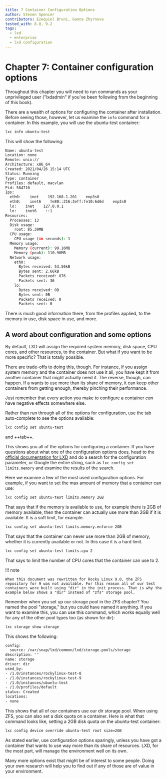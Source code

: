 ```yaml
---
title: 7 Container Configuration Options
author: Steven Spencer
contributors: Ezequiel Bruni, Ganna Zhyrnova
tested_with: 8.8, 9.2
tags:
  - lxd
  - enterprise
  - lxd configuration
---
```


# Chapter 7: Container configuration options

Throughout this chapter you will need to run commands as your unprivileged user ("lxdadmin" if you've been following from the beginning of this book).

There are a wealth of options for configuring the container after installation. Before seeing those, however, let us examine the `info` command for a container. In this example, you will use the ubuntu-test container:

```bash
lxc info ubuntu-test
```

This will show the following:

```bash
Name: ubuntu-test
Location: none
Remote: unix://
Architecture: x86_64
Created: 2021/04/26 15:14 UTC
Status: Running
Type: container
Profiles: default, macvlan
Pid: 584710
Ips:
  eth0:    inet    192.168.1.201    enp3s0
  eth0:    inet6    fe80::216:3eff:fe10:6d6d    enp3s0
  lo:    inet    127.0.0.1
  lo:    inet6    ::1
Resources:
  Processes: 13
  Disk usage:
    root: 85.30MB
  CPU usage:
    CPU usage (in seconds): 1
  Memory usage:
    Memory (current): 99.16MB
    Memory (peak): 110.90MB
  Network usage:
    eth0:
      Bytes received: 53.56kB
      Bytes sent: 2.66kB
      Packets received: 876
      Packets sent: 36
    lo:
      Bytes received: 0B
      Bytes sent: 0B
      Packets received: 0
      Packets sent: 0
```

There is much good information there, from the profiles applied, to the memory in use, disk space in use, and more.

## A word about configuration and some options

By default, LXD will assign the required system memory, disk space, CPU cores, and other resources, to the container. But what if you want to be more specific? That is totally possible.

There are trade-offs to doing this, though. For instance, if you assign system memory and the container does not use it all, you have kept it from another container that might actually need it. The reverse, though, can happen. If a wants to use more than its share of memory, it can keep other containers from getting enough, thereby pinching their performance.

Just remember that every action you make to configure a container _can_ have negative effects somewhere else.

Rather than run through all of the options for configuration, use the tab auto-complete to see the options available:

```bash
lxc config set ubuntu-test
```

and ++tab++.

This shows you all of the options for configuring a container. If you have questions about what one of the configuration options does, head to the [official documentation for LXD](https://documentation.ubuntu.com/lxd/en/latest/config-options/) and do a search for the configuration parameter, or Google the entire string, such as `lxc config set limits.memory` and examine the results of the search.

Here we examine a few of the most used configuration options. For example, if you want to set the max amount of memory that a container can use:

```bash
lxc config set ubuntu-test limits.memory 2GB
```

That says that if the memory is available to use, for example there is 2GB of memory available, then the container can actually use more than 2GB if it is available. It is a soft limit, for example.

```bash
lxc config set ubuntu-test limits.memory.enforce 2GB
```

That says that the container can never use more than 2GB of memory, whether it is currently available or not. In this case it is a hard limit.

```bash
lxc config set ubuntu-test limits.cpu 2
```

That says to limit the number of CPU cores that the container can use to 2.

!!! note

    When this document was rewritten for Rocky Linux 9.0, the ZFS repository for 9 was not available. For this reason all of our test containers were built using "dir" in the init process. That is why the example below shows a "dir" instead of "zfs" storage pool.

Remember when you set up our storage pool in the ZFS chapter? You named the pool "storage," but you could have named it anything. If you want to examine this, you can use this command, which works equally well for any of the other pool types too (as shown for dir):

```bash
lxc storage show storage
```

This shows the following:

```bash
config:
  source: /var/snap/lxd/common/lxd/storage-pools/storage
description: ""
name: storage
driver: dir
used_by:
- /1.0/instances/rockylinux-test-8
- /1.0/instances/rockylinux-test-9
- /1.0/instances/ubuntu-test
- /1.0/profiles/default
status: Created
locations:
- none
```

This shows that all of our containers use our dir storage pool. When using ZFS, you can also set a disk quota on a container. Here is what that command looks like, setting a 2GB disk quota on the ubuntu-test container:

```bash
lxc config device override ubuntu-test root size=2GB
```

As stated earlier, use configuration options sparingly, unless you have got a container that wants to use way more than its share of resources. LXD, for the most part, will manage the environment well on its own.

Many more options exist that might be of interest to some people. Doing your own research will help you to find out if any of those are of value in your environment.
